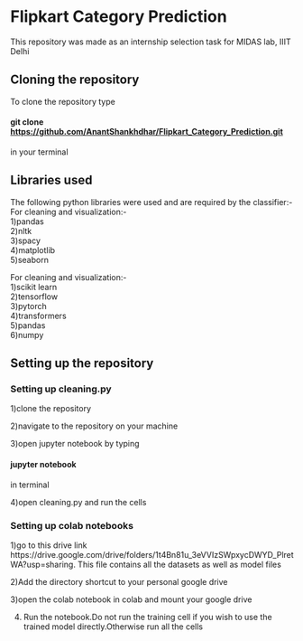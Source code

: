 <h1>Flipkart Category Prediction</h1>

This repository was made as an internship selection task for MIDAS lab, IIIT Delhi  

<h2> Cloning the repository </h2>

To clone the repository type <h4>git clone https://github.com/AnantShankhdhar/Flipkart_Category_Prediction.git</h4> in your terminal

<h2> Libraries used </h2>

The following python libraries were used and are required by the classifier:-   
For cleaning and visualization:-   
1)pandas   
2)nltk   
3)spacy   
4)matplotlib   
5)seaborn    

For cleaning and visualization:-   
1)scikit learn      
2)tensorflow      
3)pytorch    
4)transformers    
5)pandas   
6)numpy   

<h2>Setting up the repository</h2>   
<h3>Setting up cleaning.py</h3>   
1)clone the repository  

2)navigate to the repository on your machine   

3)open jupyter notebook by typing <h4>jupyter notebook</h4>  in terminal 

4)open cleaning.py and run the cells

<h3>Setting up colab notebooks</h3>   
1)go to this drive link https://drive.google.com/drive/folders/1t4Bn81u_3eVVIzSWpxycDWYD_PlretWA?usp=sharing. This file contains all the datasets as well as model files

2)Add the directory shortcut to your personal google drive 

3)open the colab notebook in colab and mount your google drive

4) Run the notebook.Do not run the training cell if you wish to use the trained model directly.Otherwise run all the cells
  

